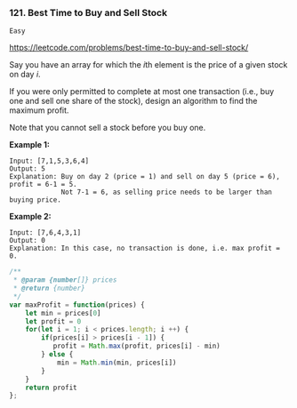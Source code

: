 ​	

### 121. Best Time to Buy and Sell Stock

`Easy`

https://leetcode.com/problems/best-time-to-buy-and-sell-stock/

Say you have an array for which the *i*th element is the price of a given stock on day *i*.

If you were only permitted to complete at most one transaction (i.e., buy one and sell one share of the stock), design an algorithm to find the maximum profit.

Note that you cannot sell a stock before you buy one.

**Example 1:**

```
Input: [7,1,5,3,6,4]
Output: 5
Explanation: Buy on day 2 (price = 1) and sell on day 5 (price = 6), profit = 6-1 = 5.
             Not 7-1 = 6, as selling price needs to be larger than buying price.
```

**Example 2:**

```
Input: [7,6,4,3,1]
Output: 0
Explanation: In this case, no transaction is done, i.e. max profit = 0.
```



~~~js
/**
 * @param {number[]} prices
 * @return {number}
 */
var maxProfit = function(prices) {
    let min = prices[0]
    let profit = 0
    for(let i = 1; i < prices.length; i ++) {
        if(prices[i] > prices[i - 1]) {
           profit = Math.max(profit, prices[i] - min) 
        } else {
            min = Math.min(min, prices[i])
        }
    }
    return profit
};
~~~

